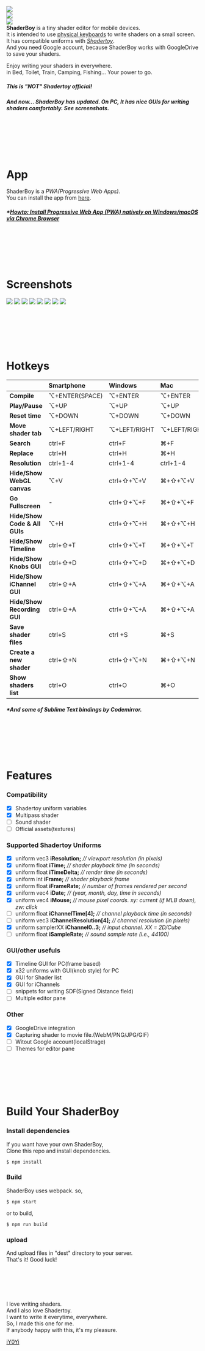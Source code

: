 <img src="https://github.com/iY0Yi/ShaderBoy/blob/master/asset/screenshots/sb_v2_capture_pc00.jpg"></br>
<img src="https://github.com/iY0Yi/ShaderBoy/blob/master/asset/screenshots/sb_v2_capture_sp00.jpg"></br>
<img src="https://github.com/iY0Yi/ShaderBoy/blob/master/asset/screenshots/titlelogo.jpg"></br>
<strong>ShaderBoy</strong> is a tiny shader editor for mobile devices.</br>
It is intended to use [physical keyboards](https://www.google.co.jp/search?q=smartphone+bluetooth+keyboard&source=lnms&tbm=isch&sa=X&ved=0ahUKEwi-kZzK_4fdAhXRdd4KHSp3BOcQ_AUICigB&biw=1440&bih=781) to write shaders on a small screen.</br>
It has compatible uniforms with <a href="https://www.shadertoy.com/"><em>Shadertoy</em></a>.</br>
And you need Google account, because ShaderBoy works with GoogleDrive to save your shaders.

Enjoy writing your shaders in everywhere.</br>
in Bed, Toilet, Train, Camping, Fishing...
Your power to go.</br>
  
##### *This is "NOT" Shadertoy official!* 
##### *And now... ShaderBoy has updated. On PC, It has nice GUIs for writing shaders comfortably. See screenshots.*

</br>
</br>
</br>
</br>
</br>

# App
ShaderBoy is a *PWA(Progressive Web Apps).*  
You can install the app from [here](https://shaderboy.net/).
##### *[Howto: Install Progressive Web App (PWA) natively on Windows/macOS via Chrome Browser](https://medium.com/@dhormale/install-pwa-on-windows-desktop-via-google-chrome-browser-6907c01eebe4)

</br>
</br>
</br>
</br>
</br>

# Screenshots

<img src="https://github.com/iY0Yi/ShaderBoy/blob/master/asset/screenshots/sb_v2_capture_pc00.jpg">
<img src="https://github.com/iY0Yi/ShaderBoy/blob/master/asset/screenshots/sb_v2_capture_sp00.jpg">
<img src="https://github.com/iY0Yi/ShaderBoy/blob/master/asset/screenshots/sb_v2_capture_pc01.jpg">
<img src="https://github.com/iY0Yi/ShaderBoy/blob/master/asset/screenshots/sb_v2_capture_pc02.jpg">
<img src="https://github.com/iY0Yi/ShaderBoy/blob/master/asset/screenshots/sb_v2_capture_pc03.jpg">
<img src="https://github.com/iY0Yi/ShaderBoy/blob/master/asset/screenshots/sb_v2_capture_pc04.jpg">
<img src="https://github.com/iY0Yi/ShaderBoy/blob/master/asset/screenshots/sb_v2_capture_pc05.jpg">
<img src="https://github.com/iY0Yi/ShaderBoy/blob/master/asset/screenshots/sb_v2_capture_pc06.jpg">
</br>
</br> 
</br>
</br>
</br>
</br>
</br>

# Hotkeys
  
|   | Smartphone | Windows | Mac |
|:---|:---|:---|:---|
| **Compile** | ⌥+ENTER(SPACE) | ⌥+ENTER | ⌥+ENTER |
| **Play/Pause** | ⌥+UP | ⌥+UP | ⌥+UP |
| **Reset time** | ⌥+DOWN | ⌥+DOWN | ⌥+DOWN |
| **Move shader tab** | ⌥+LEFT/RIGHT | ⌥+LEFT/RIGHT | ⌥+LEFT/RIGHT |
| **Search** | ctrl+F | ctrl+F | ⌘+F |
| **Replace** | ctrl+H | ctrl+H | ⌘+H |
| **Resolution** | ctrl+1-4 | ctrl+1-4 | ctrl+1-4 |
| **Hide/Show WebGL canvas** | ⌥+V | ctrl+⇧+⌥+V | ⌘+⇧+⌥+V |
| **Go Fullscreen** | - | ctrl+⇧+⌥+F | ⌘+⇧+⌥+F |
| **Hide/Show Code & All GUIs** | ⌥+H | ctrl+⇧+⌥+H | ⌘+⇧+⌥+H |
| **Hide/Show Timeline** | ctrl+⇧+T | ctrl+⇧+⌥+T | ⌘+⇧+⌥+T |
| **Hide/Show Knobs GUI** | ctrl+⇧+D | ctrl+⇧+⌥+D | ⌘+⇧+⌥+D |
| **Hide/Show iChannel GUI** | ctrl+⇧+A | ctrl+⇧+⌥+A | ⌘+⇧+⌥+A |
| **Hide/Show Recording GUI** | ctrl+⇧+A | ctrl+⇧+⌥+A | ⌘+⇧+⌥+A |
| **Save shader files** | ctrl+S | ctrl +S | ⌘+S |
| **Create a new shader** | ctrl+⇧+N | ctrl+⇧+⌥+N | ⌘+⇧+⌥+N |
| **Show shaders list** | ctrl+O | ctrl+O | ⌘+O |

##### *And some of Sublime Text bindings by Codemirror.
</br>
</br>
</br>
</br>
</br>

# Features
  
### Compatibility
- [X] Shadertoy uniform variables
- [X] Multipass shader
- [ ] Sound shader
- [ ] Official assets(textures)

### Supported Shadertoy Uniforms  
- [X] uniform vec3      **iResolution;**           *// viewport resolution (in pixels)*
- [X] uniform float     **iTime;**                 *// shader playback time (in seconds)*
- [X] uniform float     **iTimeDelta;**            *// render time (in seconds)*
- [X] uniform int       **iFrame;**                *// shader playback frame*
- [X] uniform float     **iFrameRate;**            *// number of frames rendered per second*
- [X] uniform vec4      **iDate;**                 *// (year, month, day, time in seconds)*
- [X] uniform vec4      **iMouse;**                *// mouse pixel coords. xy: current (if MLB down), zw: click*
- [ ] uniform float     **iChannelTime[4];**       *// channel playback time (in seconds)*
- [ ] uniform vec3      **iChannelResolution[4];** *// channel resolution (in pixels)*
- [X] uniform samplerXX **iChannel0..3;**          *// input channel. XX = 2D/Cube*
- [ ] uniform float     **iSampleRate;**           *// sound sample rate (i.e., 44100)*
  
### GUI/other usefuls
- [X] Timeline GUI for PC(frame based)
- [X] x32 uniforms with GUI(knob style) for PC
- [X] GUI for Shader list
- [X] GUI for iChannels
- [ ] snippets for writing SDF(Signed Distance field)
- [ ] Multiple editor pane
  
### Other
- [X] GoogleDrive integration
- [X] Capturing shader to movie file.(WebM/PNG/JPG/GIF)
- [ ] Witout Google account(localStrage)
- [ ] Themes for editor pane
</br>
</br>
</br>
</br>
</br>

# Build Your ShaderBoy
### Install dependencies
If you want have your own ShaderBoy,  
Clone this repo and install dependencies.  
```
$ npm install
```
  
### Build
ShaderBoy uses webpack. so,  
```
$ npm start
```
or to build,
```
$ npm run build
```
  
### upload
And upload files in "dest" directory to your server.  
That's it! Good luck!  
</br>
</br>
</br>
</br>
</br>

I love writing shaders.  
And I also love Shadertoy.  
I want to write it everytime, everywhere.  
So, I made this one for me.  
If anybody happy with this, it's my pleasure.  
  
[iY0Yi](https://twitter.com/iY0Yi/)
</br>
</br>
</br>
